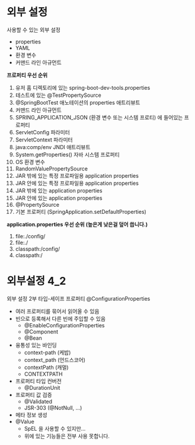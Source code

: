 # 외부 설정
사용할 수 있는 외부 설정
* properties
* YAML
* 환경 변수
* 커맨드 라인 아규먼트

**프로퍼티 우선 순위**
1. 유저 홈 디렉토리에 있는 spring-boot-dev-tools.properties
2. 테스트에 있는 @TestPropertySource
3. @SpringBootTest 애노테이션의 properties 애트리뷰트
4. 커맨드 라인 아규먼트
5. SPRING_APPLICATION_JSON (환경 변수 또는 시스템 프로티) 에 들어있는 프로퍼티
6. ServletConfig 파라미터
7. ServletContext 파라미터
8. java:comp/env JNDI 애트리뷰트
9. System.getProperties() 자바 시스템 프로퍼티
10. OS 환경 변수
11. RandomValuePropertySource
12. JAR 밖에 있는 특정 프로파일용 application properties
13. JAR 안에 있는 특정 프로파일용 application properties
14. JAR 밖에 있는 application properties
15. JAR 안에 있는 application properties
16. @PropertySource
17. 기본 프로퍼티 (SpringApplication.setDefaultProperties)

**application.properties 우선 순위 (높은게 낮은걸 덮어 씁니다.)**
1. file:./config/
2. file:./
3. classpath:/config/
4. classpath:/

# 외부설정 4_2
 외부 설정 2부
타입-세이프 프로퍼티 @ConfigurationProperties
* 여러 프로퍼티를 묶어서 읽어올 수 있음
* 빈으로 등록해서 다른 빈에 주입할 수 있음
    * @EnableConfigurationProperties
    * @Component
    * @Bean
* 융통성 있는 바인딩
    * context-path (케밥)
    * context_path (언드스코어)
    * contextPath (캐멀)
    * CONTEXTPATH
* 프로퍼티 타입 컨버전
    * @DurationUnit
* 프로퍼티 값 검증
    * @Validated
    * JSR-303 (@NotNull, ...)
* 메타 정보 생성
* @Value
    * SpEL 을 사용할 수 있지만...
    * 위에 있는 기능들은 전부 사용 못합니다.
